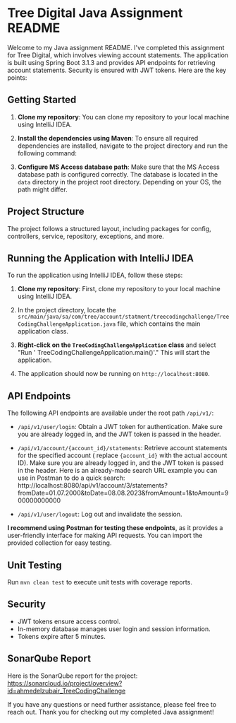 # Tree Digital Java Assignment README

Welcome to my Java assignment README. I've completed this assignment for Tree Digital, which involves viewing account
statements. The application is built using Spring Boot 3.1.3 and provides API endpoints for retrieving account
statements. Security is ensured with JWT tokens. Here are the key points:

## Getting Started

1. **Clone my repository**: You can clone my repository to your local machine using IntelliJ IDEA.

2. **Install the dependencies using Maven**: To ensure all required dependencies are installed, navigate to the project
   directory and run the following command:

3. **Configure MS Access database path**: Make sure that the MS Access database path is configured correctly. The
   database is located in the `data` directory in the project root directory. Depending on your OS, the path might
   differ.

## Project Structure

The project follows a structured layout, including packages for config, controllers, service, repository, exceptions,
and
more.

## Running the Application with IntelliJ IDEA

To run the application using IntelliJ IDEA, follow these steps:

1. **Clone my repository**: First, clone my repository to your local machine using IntelliJ IDEA.

2. In the project directory, locate
   the `src/main/java/sa/com/tree/account/statment/treecodingchallenge/TreeCodingChallengeApplication.java` file, which
   contains the main application class.

3. **Right-click on the `TreeCodingChallengeApplication` class** and select "Run '
   TreeCodingChallengeApplication.main()'." This will start the application.

4. The application should now be running on `http://localhost:8080`.

## API Endpoints
The following API endpoints are available under the root path `/api/v1/`:

- `/api/v1/user/login`: Obtain a JWT token for authentication. Make sure you are already logged in, and the JWT token is
  passed in the header.

- `/api/v1/account/{account_id}/statements`: Retrieve account statements for the specified account (
  replace `{account_id}` with the actual account ID). Make sure you are already logged in, and the JWT token is passed
  in the header. Here is an already-made search URL example you can use in Postman to do a quick
  search: http://localhost:8080/api/v1/account/3/statements?fromDate=01.07.2000&toDate=08.08.2023&fromAmount=1&toAmount=900000000000

- `/api/v1/user/logout`: Log out and invalidate the session.

**I recommend using Postman for testing these endpoints**, as it provides a user-friendly interface for making API
requests. You can import the provided collection for easy testing.

## Unit Testing
Run `mvn clean test` to execute unit tests with coverage reports.

## Security
- JWT tokens ensure access control.
- In-memory database manages user login and session information.
- Tokens expire after 5 minutes.

## SonarQube Report

Here is the SonarQube report for the project:
https://sonarcloud.io/project/overview?id=ahmedelzubair_TreeCodingChallenge

If you have any questions or need further assistance, please feel free to reach out. Thank you for checking out my
completed Java assignment!